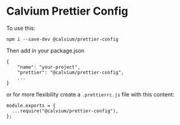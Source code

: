 # Calvium Prettier Config

To use this:

```
npm i --save-dev @calvium/prettier-config
```

Then add in your package.json 

```lang=json
{
    "name": "your-project",
    "prettier": "@calvium/prettier-config",
    ...
}
```

or for more flexibility create a `.prettierrc.js` file with this content:

```lang=javascript
module.exports = {
  ...require("@calvium/prettier-config"),
};
```
